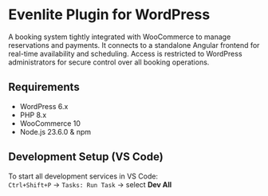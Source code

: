 # Evenlite Plugin for WordPress

A booking system tightly integrated with WooCommerce to manage reservations and payments. It connects to a standalone Angular frontend for real-time availability and scheduling. Access is restricted to WordPress administrators for secure control over all booking operations.

## Requirements

- WordPress 6.x  
- PHP 8.x  
- WooCommerce 10  
- Node.js 23.6.0 & npm  

## Development Setup (VS Code)

To start all development services in VS Code:  
`Ctrl+Shift+P` → `Tasks: Run Task` → select **Dev All**